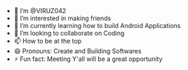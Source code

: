 - 👋 I’m @VIRUZ042
- 👀 I’m interested in making friends 
- 🌱 I’m currently learning how to build Android Applications 
- 💞️ I’m looking to collaborate on Coding 
- 📫 How to be at the top
- 😄 Pronouns: Create and Building Softwares
- ⚡ Fun fact: Meeting Y'all will be a great opportunity 

<!---
VIRUZ042/VIRUZ042 is a ✨ special ✨ repository because its `README.md` (this file) appears on your GitHub profile.
You can click the Preview link to take a look at your changes.
--->
